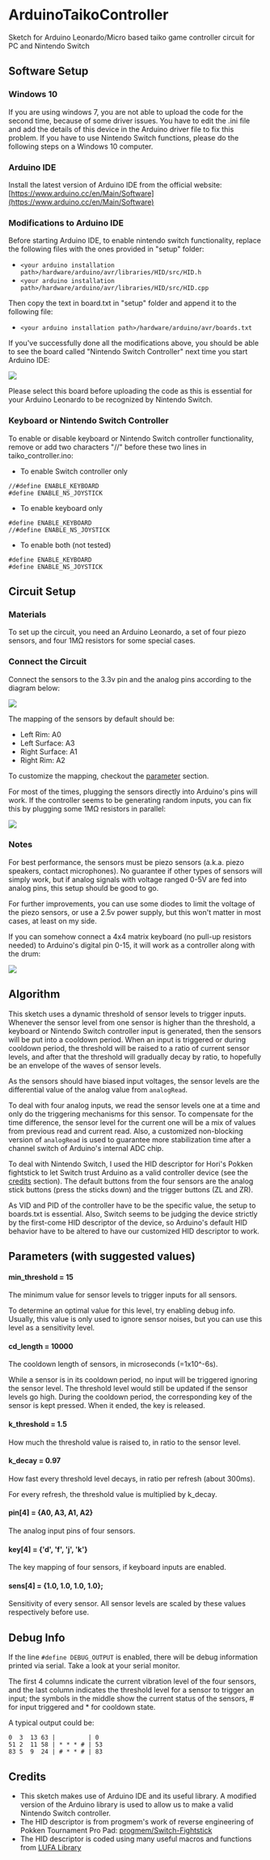 # ArduinoTaikoController

Sketch for Arduino Leonardo/Micro based taiko game controller circuit for PC and Nintendo Switch

## Software Setup

### Windows 10

If you are using windows 7, you are not able to upload the code for the second time, because of some driver issues. You have to edit the .ini file and add the details of this device in the Arduino driver file to fix this problem. If you have to use Nintendo Switch functions, please do the following steps on a Windows 10 computer.

### Arduino IDE

Install the latest version of Arduino IDE from the official website: [https://www.arduino.cc/en/Main/Software](https://www.arduino.cc/en/Main/Software)

### Modifications to Arduino IDE

Before starting Arduino IDE, to enable nintendo switch functionality, replace the following files with the ones provided in "setup" folder:

- `<your arduino installation path>/hardware/arduino/avr/libraries/HID/src/HID.h`
- `<your arduino installation path>/hardware/arduino/avr/libraries/HID/src/HID.cpp`

Then copy the text in board.txt in "setup" folder and append it to the following file:

- `<your arduino installation path>/hardware/arduino/avr/boards.txt`

If you've successfully done all the modifications above, you should be able to see the board called "Nintendo Switch Controller" next time you start Arduino IDE:

![](https://i.loli.net/2019/03/17/5c8e542c92603.png)

Please select this board before uploading the code as this is essential for your Arduino Leonardo to be recognized by Nintendo Switch.

### Keyboard or Nintendo Switch Controller

To enable or disable keyboard or Nintendo Switch controller functionality, remove or add two characters "//" before these two lines in taiko_controller.ino:

- To enable Switch controller only
```
//#define ENABLE_KEYBOARD
#define ENABLE_NS_JOYSTICK
```
- To enable keyboard only
```
#define ENABLE_KEYBOARD
//#define ENABLE_NS_JOYSTICK
```
- To enable both (not tested)
```
#define ENABLE_KEYBOARD
#define ENABLE_NS_JOYSTICK
```

## Circuit Setup

### Materials

To set up the circuit, you need an Arduino Leonardo, a set of four piezo sensors, and four 1MΩ resistors for some special cases.

### Connect the Circuit

Connect the sensors to the 3.3v pin and the analog pins according to the diagram below:

![](https://i.loli.net/2019/03/07/5c812d28e0978.png)

The mapping of the sensors by default should be:

- Left Rim: A0
- Left Surface: A3
- Right Surface: A1
- Right Rim: A2

To customize the mapping, checkout the [parameter](#parameters-with-suggested-values) section.

For most of the times, plugging the sensors directly into Arduino's pins will work.
If the controller seems to be generating random inputs, you can fix this by plugging some 1MΩ resistors in parallel:

![](https://i.loli.net/2019/03/07/5c812d28e101d.png)

### Notes

For best performance, the sensors must be piezo sensors (a.k.a. piezo speakers, contact microphones). No guarantee if other types of sensors will simply work, but if analog signals with voltage ranged 0-5V are fed into analog pins, this setup should be good to go.

For further improvements, you can use some diodes to limit the voltage of the piezo sensors, or use a 2.5v power supply, but this won't matter in most cases, at least on my side.

If you can somehow connect a 4x4 matrix keyboard (no pull-up resistors needed) to Arduino's digital pin 0-15, it will work as a controller along with the drum:

![](https://i.loli.net/2019/03/07/5c813dc59e6a0.png)

## Algorithm

This sketch uses a dynamic threshold of sensor levels to trigger inputs. Whenever the sensor level from one sensor is higher than the threshold, a keyboard or Nintendo Switch controller input is generated, then the sensors will be put into a cooldown period. When an input is triggered or during cooldown period, the threshold will be raised to a ratio of current sensor levels, and after that the threshold will gradually decay by ratio, to hopefully be an envelope of the waves of sensor levels.

As the sensors should have biased input voltages, the sensor levels are the differential value of the analog value from ```analogRead```.

To deal with four analog inputs, we read the sensor levels one at a time and only do the triggering mechanisms for this sensor. To compensate for the time difference, the sensor level for the current one will be a mix of values from previous read and current read. Also, a customized non-blocking version of ```analogRead``` is used to guarantee more stabilization time after a channel switch of Arduino's internal ADC chip.

To deal with Nintendo Switch, I used the HID descriptor for Hori's Pokken fightstick to let Switch trust Arduino as a valid controller device (see the [credits](#credits) section). The default buttons from the four sensors are the analog stick buttons (press the sticks down) and the trigger buttons (ZL and ZR).

As VID and PID of the controller have to be the specific value, the setup to boards.txt is essential. Also, Switch seems to be judging the device strictly by the first-come HID descriptor of the device, so Arduino's default HID behavior have to be altered to have our customized HID descriptor to work.

## Parameters (with suggested values)

#### min_threshold = 15
The minimum value for sensor levels to trigger inputs for all sensors.

To determine an optimal value for this level, try enabling debug info.
Usually, this value is only used to ignore sensor noises, but you can use this level as a sensitivity level.

#### cd_length = 10000
The cooldown length of sensors, in microseconds (=1x10^-6s).

While a sensor is in its cooldown period, no input will be triggered ignoring the sensor level. The threshold level would still be updated if the sensor levels go high.
During the cooldown period, the corresponding key of the sensor is kept pressed. When it ended, the key is released.

#### k_threshold = 1.5
How much the threshold value is raised to, in ratio to the sensor level.

#### k_decay = 0.97
How fast every threshold level decays, in ratio per refresh (about 300ms).

For every refresh, the threshold value is multiplied by k_decay.

#### pin[4] = {A0, A3, A1, A2}
The analog input pins of four sensors.

#### key[4] = {'d', 'f', 'j', 'k'}
The key mapping of four sensors, if keyboard inputs are enabled.

#### sens[4] = {1.0, 1.0, 1.0, 1.0};
Sensitivity of every sensor. All sensor levels are scaled by these values respectively before use.

## Debug Info

If the line ```#define DEBUG_OUTPUT``` is enabled, there will be debug information printed via serial. Take a look at your serial monitor.

The first 4 columns indicate the current vibration level of the four sensors, and the last column indicates the threshold level for a sensor to trigger an input;
the symbols in the middle show the current status of the sensors, # for input triggered and * for cooldown state.

A typical output could be:

```
0  3  13 63 |         | 0
51 2  11 58 | * * * # | 53
83 5  9  24 | # * * # | 83
```

## Credits

- This sketch makes use of Arduino IDE and its useful library. A modified version of the Arduino library is used to allow us to make a valid Nintendo Switch controller.
- The HID descriptor is from progmem's work of reverse engineering of Pokken Tournament Pro Pad: [progmem/Switch-Fightstick](https://github.com/progmem/Switch-Fightstick)
- The HID descriptor is coded using many useful macros and functions from [LUFA Library](http://www.fourwalledcubicle.com/LUFA.php)


